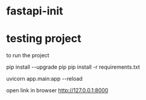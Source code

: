 # fastapi-init
testing project
===========
to run the project

pip install --upgrade pip
pip install -r requirements.txt


uvicorn app.main:app --reload


open link in browser
http://127.0.0.1:8000
